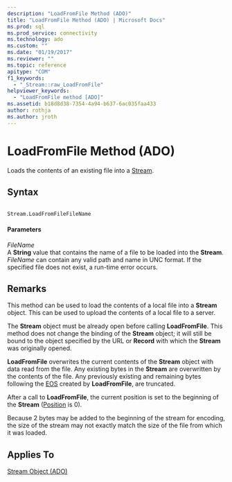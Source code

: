 ```yaml
---
description: "LoadFromFile Method (ADO)"
title: "LoadFromFile Method (ADO) | Microsoft Docs"
ms.prod: sql
ms.prod_service: connectivity
ms.technology: ado
ms.custom: ""
ms.date: "01/19/2017"
ms.reviewer: ""
ms.topic: reference
apitype: "COM"
f1_keywords: 
  - "_Stream::raw_LoadFromFile"
helpviewer_keywords: 
  - "LoadFromFile method [ADO]"
ms.assetid: b18d8d38-7354-4a94-b637-6ac035faa433
author: rothja
ms.author: jroth
---
```

# LoadFromFile Method (ADO)
Loads the contents of an existing file into a [Stream](./stream-object-ado.md).  
  
## Syntax  
  
```  
  
Stream.LoadFromFileFileName  
```  
  
#### Parameters  
 *FileName*  
 A **String** value that contains the name of a file to be loaded into the **Stream**. *FileName* can contain any valid path and name in UNC format. If the specified file does not exist, a run-time error occurs.  
  
## Remarks  
 This method can be used to load the contents of a local file into a **Stream** object. This can be used to upload the contents of a local file to a server.  
  
 The **Stream** object must be already open before calling **LoadFromFile**. This method does not change the binding of the **Stream** object; it will still be bound to the object specified by the URL or **Record** with which the **Stream** was originally opened.  
  
 **LoadFromFile** overwrites the current contents of the **Stream** object with data read from the file. Any existing bytes in the **Stream** are overwritten by the contents of the file. Any previously existing and remaining bytes following the [EOS](./eos-property.md) created by **LoadFromFile**, are truncated.  
  
 After a call to **LoadFromFile**, the current position is set to the beginning of the **Stream** ([Position](./position-property-ado.md) is 0).  
  
 Because 2 bytes may be added to the beginning of the stream for encoding, the size of the stream may not exactly match the size of the file from which it was loaded.  
  
## Applies To  
 [Stream Object (ADO)](./stream-object-ado.md)